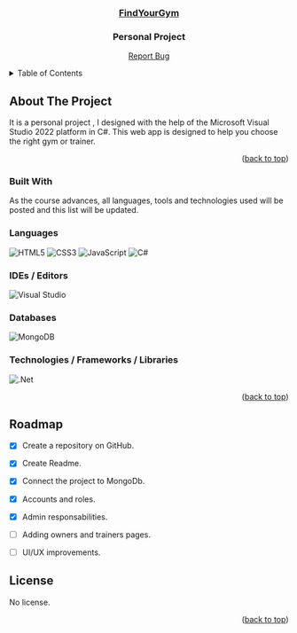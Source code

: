 <div id="top"></div>
<br />
<div align="center">
  <a href="#">
    <h3>FindYourGym</h3>
  </a>

  <h3 align="center">Personal Project</h3>

  <p align="center">
 
  <a href="https://github.com/ManuAlexandru/TrackingTimeApp/issues">Report Bug</a>
  </p>
</div>

<!-- TABLE OF CONTENTS -->
<details>
  <summary>Table of Contents</summary>
  <ol>
    <li><a href="#about-the-project">About The Project</a></li>
    <li><a href="#built-with">Built With</a></li>
    <li>
      <a href="#roadmap">Roadmap</a>
    </li>
    <li><a href="#license">License</a></li>
    <li><a href="#contact">Contact</a></li>
    <li><a href="#deployment">Deployment</a></li>
  </ol>
</details>

<!-- ABOUT THE PROJECT -->

## About The Project
It is a personal project , I designed with the help of the Microsoft Visual Studio 2022 platform in C#. 
This web app is designed to help you choose the right gym or trainer.


<p align="right">(<a href="#top">back to top</a>)</p>

### Built With

As the course advances, all languages, tools and technologies used will be posted and this list will be updated.

### Languages

![HTML5](https://img.shields.io/badge/html5-%23E34F26.svg?style=for-the-badge&logo=html5&logoColor=white)
![CSS3](https://img.shields.io/badge/css3-%231572B6.svg?style=for-the-badge&logo=css3&logoColor=white)
![JavaScript](https://img.shields.io/badge/javascript-%23323330.svg?style=for-the-badge&logo=javascript&logoColor=%23F7DF1E)
![C#](https://img.shields.io/badge/c%23-%23239120.svg?style=for-the-badge&logo=c-sharp&logoColor=white)
### IDEs / Editors

![Visual Studio](https://img.shields.io/badge/Visual%20Studio-5C2D91.svg?style=for-the-badge&logo=visual-studio&logoColor=white)
### Databases
![MongoDB](https://img.shields.io/badge/MongoDB-%234ea94b.svg?style=for-the-badge&logo=mongodb&logoColor=white)

### Technologies / Frameworks / Libraries
![.Net](https://img.shields.io/badge/.NET-5C2D91?style=for-the-badge&logo=.net&logoColor=white)

<p align="right">(<a href="#top">back to top</a>)</p>

<!-- ROADMAP -->

## Roadmap
- [x] Create a repository on GitHub.
- [x] Create Readme.
- [x] Connect the project to MongoDb.
- [x] Accounts and roles.
- [x] Admin responsabilities.
- [ ] Adding owners and trainers pages.
- [ ] UI/UX improvements.



<!-- LICENSE -->

## License

No license.

<p align="right">(<a href="#top">back to top</a>)</p>

